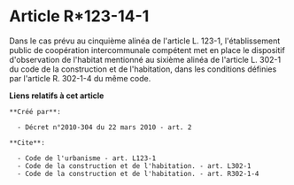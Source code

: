 # Article R*123-14-1

Dans le cas prévu au cinquième alinéa de l'article L. 123-1, l'établissement public de coopération intercommunale compétent
met en place le dispositif d'observation de l'habitat mentionné au sixième alinéa de l'article L. 302-1 du code de la
construction et de l'habitation, dans les conditions définies par l'article R. 302-1-4 du même code.

**Liens relatifs à cet article**

	**Créé par**:

	  - Décret n°2010-304 du 22 mars 2010 - art. 2

	**Cite**:

	  - Code de l'urbanisme - art. L123-1
	  - Code de la construction et de l'habitation. - art. L302-1
	  - Code de la construction et de l'habitation. - art. R302-1-4
